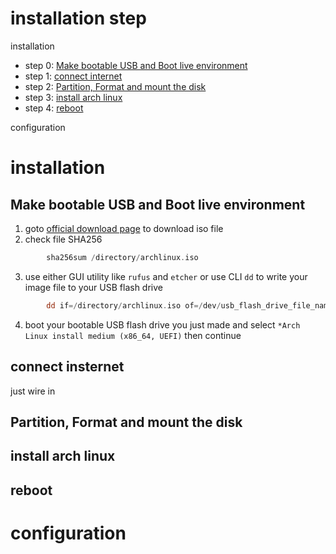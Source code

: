 # installation step
installation
- step 0: [Make bootable USB and Boot live environment](#Make-bootable-USB-and-Boot-live-environment "goto Make-bootable-USB-and-Boot-live-environment")
- step 1: [connect internet](#connect-internet "goto connect-internet")
- step 2: [Partition, Format and mount the disk](#Partition,-Format-and-mount-the-disk "goto Partition,-Format-and-mount-the-disk")
- step 3: [install arch linux](#installation "goto install arch linux")
- step 4: [reboot](#reboot "goto reboot")

configuration
# installation
## Make bootable USB and Boot live environment
1. goto [official download page](https://archlinux.org/download/) to download iso file
2. check file SHA256
```asm
        sha256sum /directory/archlinux.iso
```
3. use either GUI utility like `rufus` and `etcher` or use CLI `dd` to write your image file to your USB flash drive
```asm
        dd if=/directory/archlinux.iso of=/dev/usb_flash_drive_file_name status=progress
```
4. boot your bootable USB flash drive you just made and select `*Arch Linux install medium (x86_64, UEFI)` then continue
## connect insternet
just wire in
## Partition, Format and mount the disk

## install arch linux
## reboot
# configuration
